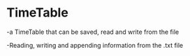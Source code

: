 # TimeTable
-a TimeTable that can be saved, read and write from the file

-Reading, writing and appending information from the .txt file
